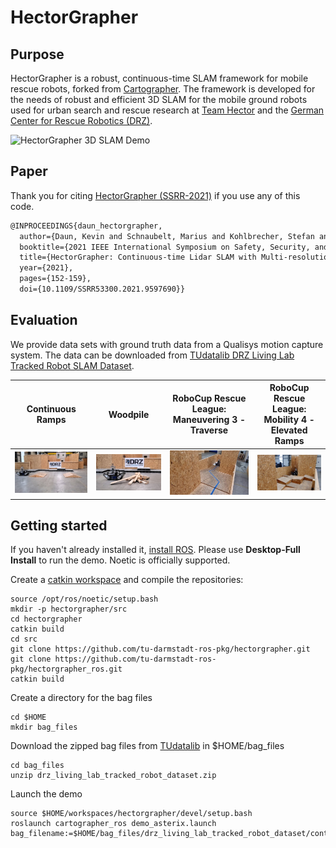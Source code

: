 # HectorGrapher

## Purpose

HectorGrapher is a robust, continuous-time SLAM framework for mobile rescue robots, forked from [Cartographer](https://github.com/googlecartographer/cartographer).
The framework is developed for the needs of robust and efficient 3D SLAM for the mobile ground robots used for urban search and rescue research at 
[Team Hector](https://www.teamhector.de/) and the 
[German Center for Rescue Robotics (DRZ)](https://rettungsrobotik.de/en/).


![HectorGrapher 3D SLAM Demo](docs/assets/elevated_ramps_5x.gif)

## Paper 

Thank you for citing [HectorGrapher (SSRR-2021)](https://www.sim.informatik.tu-darmstadt.de/publ/download/2021_daun_ssrr_hectorgrapher.pdf) if you use any of this code. 


```latex
@INPROCEEDINGS{daun_hectorgrapher,
  author={Daun, Kevin and Schnaubelt, Marius and Kohlbrecher, Stefan and von Stryk, Oskar},
  booktitle={2021 IEEE International Symposium on Safety, Security, and Rescue Robotics (SSRR)}, 
  title={HectorGrapher: Continuous-time Lidar SLAM with Multi-resolution Signed Distance Function Registration for Challenging Terrain}, 
  year={2021},
  pages={152-159},
  doi={10.1109/SSRR53300.2021.9597690}}
```

## Evaluation

We provide data sets with ground truth data from a Qualisys motion capture system. The data can be downloaded from [TUdatalib DRZ Living Lab Tracked Robot SLAM Dataset](https://tudatalib.ulb.tu-darmstadt.de/handle/tudatalib/3973?locale-attribute=en).

|Continuous Ramps | Woodpile | RoboCup Rescue League: Maneuvering 3 - Traverse | RoboCup Rescue League: Mobility 4 - Elevated Ramps |
|--|--|--|--|
| ![image](/docs/assets/continuous_ramps_photo_500.jpg) |  ![image](/docs/assets/woodpile_photo_close_500.jpg) | ![image](/docs/assets/man3_traverse_photo_500.jpg) | ![image](/docs/assets/mob5_elevated_ramps_photo_500.jpg) |  



## Getting started


If you haven't already installed it, [install ROS](http://wiki.ros.org/noetic/Installation/Ubuntu). Please use **Desktop-Full Install** to run the demo. Noetic is officially supported.

Create a [catkin workspace](https://catkin-tools.readthedocs.io/en/latest/quick_start.html) and compile the repositories: 
```
source /opt/ros/noetic/setup.bash
mkdir -p hectorgrapher/src
cd hectorgrapher 
catkin build 
cd src
git clone https://github.com/tu-darmstadt-ros-pkg/hectorgrapher.git
git clone https://github.com/tu-darmstadt-ros-pkg/hectorgrapher_ros.git
catkin build
```
Create a directory for the bag files
```
cd $HOME
mkdir bag_files
```
Download the zipped bag files from [TUdatalib](https://tudatalib.ulb.tu-darmstadt.de/handle/tudatalib/3973?locale-attribute=en) in $HOME/bag_files 
```
cd bag_files
unzip drz_living_lab_tracked_robot_dataset.zip
```
Launch the demo
```
source $HOME/workspaces/hectorgrapher/devel/setup.bash
roslaunch cartographer_ros demo_asterix.launch bag_filename:=$HOME/bag_files/drz_living_lab_tracked_robot_dataset/continuous_ramps/continuous_ramps_robot_data.bag
```

